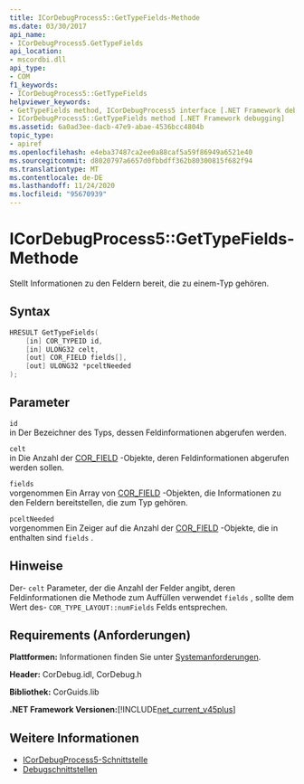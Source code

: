 ```yaml
---
title: ICorDebugProcess5::GetTypeFields-Methode
ms.date: 03/30/2017
api_name:
- ICorDebugProcess5.GetTypeFields
api_location:
- mscordbi.dll
api_type:
- COM
f1_keywords:
- ICorDebugProcess5::GetTypeFields
helpviewer_keywords:
- GetTypeFields method, ICorDebugProcess5 interface [.NET Framework debugging]
- ICorDebugProcess5::GetTypeFields method [.NET Framework debugging]
ms.assetid: 6a0ad3ee-dacb-47e9-abae-4536bcc4804b
topic_type:
- apiref
ms.openlocfilehash: e4eba37487ca2ee0a88caf5a59f86949a6521e40
ms.sourcegitcommit: d8020797a6657d0fbbdff362b80300815f682f94
ms.translationtype: MT
ms.contentlocale: de-DE
ms.lasthandoff: 11/24/2020
ms.locfileid: "95670939"
---
```

# <a name="icordebugprocess5gettypefields-method"></a>ICorDebugProcess5::GetTypeFields-Methode

Stellt Informationen zu den Feldern bereit, die zu einem-Typ gehören.  
  
## <a name="syntax"></a>Syntax  
  
```cpp  
HRESULT GetTypeFields(  
    [in] COR_TYPEID id,  
    [in] ULONG32 celt,  
    [out] COR_FIELD fields[],
    [out] ULONG32 *pceltNeeded  
);  
```  
  
## <a name="parameters"></a>Parameter  

 `id`  
 in Der Bezeichner des Typs, dessen Feldinformationen abgerufen werden.  
  
 `celt`  
 in Die Anzahl der [COR_FIELD](cor-field-structure.md) -Objekte, deren Feldinformationen abgerufen werden sollen.  
  
 `fields`  
 vorgenommen Ein Array von [COR_FIELD](cor-field-structure.md) -Objekten, die Informationen zu den Feldern bereitstellen, die zum Typ gehören.  
  
 `pceltNeeded`  
 vorgenommen Ein Zeiger auf die Anzahl der [COR_FIELD](cor-field-structure.md) -Objekte, die in enthalten sind `fields` .  
  
## <a name="remarks"></a>Hinweise  

 Der- `celt` Parameter, der die Anzahl der Felder angibt, deren Feldinformationen die Methode zum Auffüllen verwendet `fields` , sollte dem Wert des- `COR_TYPE_LAYOUT::numFields` Felds entsprechen.  
  
## <a name="requirements"></a>Requirements (Anforderungen)  

 **Plattformen:** Informationen finden Sie unter [Systemanforderungen](../../get-started/system-requirements.md).  
  
 **Header:** CorDebug.idl, CorDebug.h  
  
 **Bibliothek:** CorGuids.lib  
  
 **.NET Framework Versionen:**[!INCLUDE[net_current_v45plus](../../../../includes/net-current-v45plus-md.md)]  
  
## <a name="see-also"></a>Weitere Informationen

- [ICorDebugProcess5-Schnittstelle](icordebugprocess5-interface.md)
- [Debugschnittstellen](debugging-interfaces.md)
